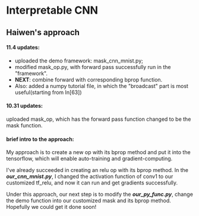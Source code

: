 # Interpretable CNN
## Haiwen's approach


#### 11.4 updates: 
-  uploaded the demo framework: mask_cnn_mnist.py; 
-  modified mask_op.py, with forward pass successfully run in the "framework".  
-  __NEXT__: combine forward with corresponding bprop function.
-  Also: added a numpy tutorial file, in which the "broadcast" part is most useful(starting from In[63])
#### 10.31 updates: 
uploaded mask_op, which has the forward pass function changed to be the mask function.

#### brief intro to the approach:
My approach is to create a new op with its bprop method and put it into the tensorflow, which will enable auto-training and gradient-computing.

I've already succeeded in creating an relu op with its bprop method. In the ***our_cnn_mnist.py***, I changed the activation function of conv1 to our customized tf_relu, and now it can run and get gradients successfully.

Under this approach, our next step is to modify the ***our_py_func.py***, change the demo function into our customized mask and its bprop method. Hopefully we could get it done soon!
